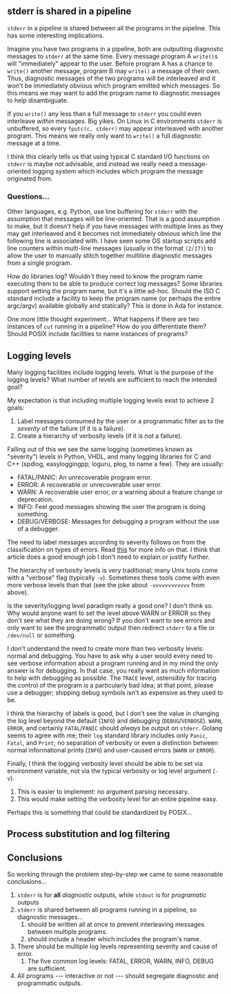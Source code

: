 
## stderr is shared in a pipeline

`stderr` in a pipeline is shared between all the programs in the pipeline.
This has some interesting implications.

Imagine you have two programs in a pipeline, both are outputting diagnostic messages to `stderr` at the same time.
Every message program A `write()`s will "immediately" appear to the user.
Before program A has a chance to `write()` another message, program B may `write()` a message of their own.
Thus, diagnostic messages of the two programs will be interleaved and it won't be immediately obvious which program emitted which messages.
So this means we may want to add the program name to diagnostic messages to help disambiguate.

If you `write()` any less than a full message to `stderr` you could even interleave *within* messages.
Big yikes.
On Linux in C environments `stderr` is unbuffered, so every `fputc(c, stderr)` may appear interleaved with another program.
This means we really only want to `write()` a full diagnostic message at a time.

I think this clearly tells us that using typical C standard I/O functions on `stderr` is maybe not advisable,
and instead we really need a message-oriented logging system which includes which program the message originated from.

### Questions...

Other languages, e.g. Python, use line buffering for `stderr` with the assumption that messages will be line-oriented.
That is a good assumption to make, but it doesn't help if you have messages with multiple lines as they may get interleaved and it becomes not immediately obvious which line the following line is associated with.
I have seen some OS startup scripts add line counters within multi-line messages (usually in the format `(2/17)`) to allow the user to manually stitch together multiline diagnostic messages from a single program.

How do libraries log?
Wouldn't they need to know the program name executing them to be able to produce correct log messages?
Some libraries support setting the program name, but it's a little ad-hoc.
Should the ISO C standard include a facility to keep the program name (or perhaps the entire argc/argv) available globally and statically?
This is done in Ada for instance.

One more little thought experiment...
What happens if there are two instances of `cut` running in a pipeline?
How do you differentiate them?
Should POSIX include facilities to name instances of programs?

## Logging levels

Many logging facilities include logging levels.
What is the purpose of the logging levels?
What number of levels are sufficient to reach the intended goal?

My expectation is that including multiple logging levels exist to achieve 2 goals:
1. Label messages consumed by the user or a programmatic filter as to the *severity* of the failure (if it is a failure).
2. Create a hierarchy of verbosity levels (if it is not a failure).

Falling out of this we see the same logging (sometimes known as "severity") levels in Python, VHDL, and many logging libraries for C and C++
(spdlog, easyloggingpp, loguru, plog, to name a few).
They are usually:

* FATAL/PANIC: An unrecoverable program error.
* ERROR: A recoverable or unrecoverable user error.
* WARN: A recoverable user error, or a warning about a feature change or deprecation.
* INFO: Feel good messages showing the user the program is doing something.
* DEBUG/VERBOSE: Messages for debugging a program without the use of a debugger.

The need to label messages according to severity follows on from the classification on types of errors.
Read [this](http://joeduffyblog.com/2016/02/07/the-error-model/) for more info on that.
I think that article does a good enough job I don't need to explain or justify further.

The hierarchy of verbosity levels is very traditional; many Unix tools come with a "verbose" flag (typically `-v`).
Sometimes these tools come with even more verbose levels than that (see the joke about `-vvvvvvvvvvvv` from above).

Is the severity/logging level paradigm really a good one?
I don't think so.
Why would anyone want to set the level above WARN or ERROR so they don't see what they are doing wrong?
If you don't want to see errors and only want to see the programmatic output then redirect `stderr` to a file or `/dev/null` or something.

I don't understand the need to create more than two verbosity levels: normal and debugging.
You have to ask why a user would every need to see verbose information about a program running and in my mind the only answer is for debugging.
In that case, you really want as much information to help with debugging as possible.
The `TRACE` level, ostensibly for tracing the control of the program is a particularly bad idea;
at that point, please use a debugger;
shipping debug symbols isn't as expensive as they used to be.

I think the hierarchy of labels is good, but I don't see the value in changing the log level beyond the default (`INFO`) and debugging (`DEBUG`/`VERBOSE`).
`WARN`, `ERROR`, and certainly `FATAL`/`PANIC` should *always* be output on `stderr`.
Golang seems to agree with me;
their `log` standard library includes only `Panic`, `Fatal`, and `Print`;
no separation of verbosity or even a distinction between normal informational prints (`INFO`) and user-caused errors (`WARN` or `ERROR`).

Finally, I think the logging verbosity level should be able to be set via environment variable, not via the typical verbosity or log level argument (`-v`).
1. This is easier to implement: no argument parsing necessary.
2. This would make setting the verbosity level for an entire pipeline easy.

Perhaps this is something that could be standardized by POSIX...

## Process substitution and log filtering

## Conclusions

So working through the problem step-by-step we came to some reasonable conclusions...
1. `stderr` is for **all** *diagnostic* outputs, while `stdout` is for *programatic* outputs
2. `stderr` is shared between all programs running in a pipeline, so diagnostic messages...
    1. should be written all at once to prevent interleaving messages between multiple programs.
    2. should include a header which includes the program's name.
3. There should be multiple log levels representing severity and cause of error.
    1. The five common log levels: FATAL, ERROR, WARN, INFO, DEBUG are sufficient.
4. All programs --- interactive or not --- should segregate diagnostic and programmatic outputs.
